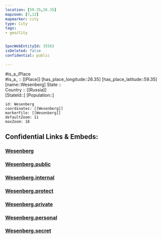 ```yaml
---
location: [59.35,26.35] 
mapzoom: [7,12] 
mapmarker: city 
type: City
tags:
- geo/City


SpocWebEntityId: 35563
isDeleted: false
confidential: public

---
```

#is_a_/Place  
#is_a_ :: [[Place]] 
[has_place_longitude::26.35] 
[has_place_latitude::59.35] 
[name::Wesenberg] 
State ::  
Country :: [[Russia]]  
[StateId::] 
[Population::] 



```leaflet
id: Wesenberg
coordinates: [[Wesenberg]] 
markerFile: [[Wesenberg]] 
defaultZoom: 11 
maxZoom: 18
```


## Confidential Links & Embeds: 

### [Wesenberg](/_Standards/Earth/Continent/Europe/Europe~North/Estonia/Counties~Estonia/Lääne-Viru/City/Wesenberg.md) 

### [Wesenberg.public](/_public/Earth/Continent/Europe/Europe~North/Estonia/Counties~Estonia/Lääne-Viru/City/Wesenberg.public.md) 

### [Wesenberg.internal](/_internal/Earth/Continent/Europe/Europe~North/Estonia/Counties~Estonia/Lääne-Viru/City/Wesenberg.internal.md) 

### [Wesenberg.protect](/_protect/Earth/Continent/Europe/Europe~North/Estonia/Counties~Estonia/Lääne-Viru/City/Wesenberg.protect.md) 

### [Wesenberg.private](/_private/Earth/Continent/Europe/Europe~North/Estonia/Counties~Estonia/Lääne-Viru/City/Wesenberg.private.md) 

### [Wesenberg.personal](/_personal/Earth/Continent/Europe/Europe~North/Estonia/Counties~Estonia/Lääne-Viru/City/Wesenberg.personal.md) 

### [Wesenberg.secret](/_secret/Earth/Continent/Europe/Europe~North/Estonia/Counties~Estonia/Lääne-Viru/City/Wesenberg.secret.md)

